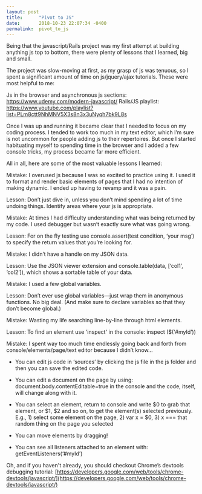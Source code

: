 ```yaml
---
layout: post
title:      "Pivot to JS"
date:       2018-10-23 22:07:34 -0400
permalink:  pivot_to_js
---
```



Being that the javascript/Rails project was my first attempt at building anything js top to bottom, there were plenty of lessons that I learned, big and small. 

The project was slow-moving at first, as my grasp of js was tenuous, so I spent a significant amount of time on js/jquery/ajax tutorials. These were most helpful to me:

Js in the browser and asynchronous js sections:   https://www.udemy.com/modern-javascript/
Rails/JS playlist:  https://www.youtube.com/playlist?list=PLm8ctt9NhMNV5X3s8n3x3uNyqh7bk9L8s

Once I was up and running it became clear that I needed to focus on my coding process. I tended to work too much in my text editor, which I’m sure is not uncommon for people adding js to their repertoires. But once I started habituating myself to spending time in the browser and I added a few console tricks, my process became far more efficient.

All in all, here are some of the most valuable lessons I learned:

Mistake:  I overused js because I was so excited to practice using it. I used it to format and render basic elements of pages that I had no intention of making dynamic. I ended up having to revamp and it was a pain.

Lesson:  Don’t just dive in, unless you don’t mind spending a lot of time undoing things. Identify areas where your js is appropriate.


Mistake:  At times I had difficulty understanding what was being returned by my code. I used debugger but wasn’t exactly sure what was going wrong.

Lesson:  For on the fly testing use console.assert(test condition, ‘your msg’)  to specify the return values that you’re looking for.


Mistake:  I didn’t have a handle on my JSON data.

Lesson:  Use the JSON viewer extension and console.table(data, [‘col1’, ‘col2’]), which shows a sortable table of your data.


Mistake:  I used a few global variables.

Lesson: Don’t ever use global variables—just wrap them in anonymous functions. No big deal. (And make sure to declare variables so that they don’t become global.)


Mistake:  Wasting my life searching line-by-line through html elements.

Lesson:  To find an element use 'inspect' in the console:   inspect ($(‘#myId’))


Mistake:  I spent way too much time endlessly going back and forth from console/elements/page/text editor because I didn’t know…

* You can edit js code in ‘sources’ by clicking the js file in the js folder and then you can save the edited code.

* You can edit a document on the page by using:  document.body.contentEditable=true  in the console and the code, itself, will change along with it.

* You can select an element, return to console and write $0 to grab that element, or $1, $2 and so on, to get the element(s) selected previously.  E.g., 1) select some element on the page, 2) var x = $0,  3)  x === that random thing on the page you selected

* You can move elements by dragging!

* You can see all listeners attached to an element with:  getEventListeners(‘#myId’)

Oh, and if you haven't already, you should checkout Chrome’s devtools debugging tutorial: [https://developers.google.com/web/tools/chrome-devtools/javascript/](https://developers.google.com/web/tools/chrome-devtools/javascript/)

